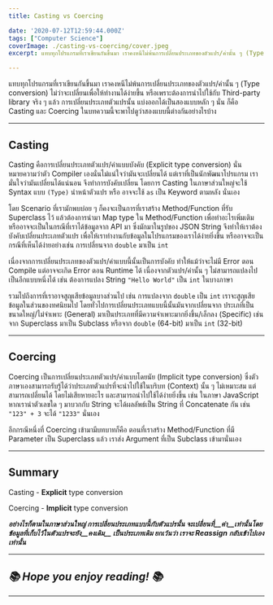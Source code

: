 ```yaml
---
title: Casting vs Coercing

date: '2020-07-12T12:59:44.000Z'
tags: ["Computer Science"]
coverImage: ./casting-vs-coercing/cover.jpeg
excerpt: แทบทุกโปรแกรมที่เราเขียนกันขึ้นมา เราคงหนีไม่พ้นการเปลี่ยนประเภทของตัวแปร/ค่านั้น ๆ (Type conversion) ไม่ว่าจะเปลี่ยนเพื่อให้ทำงานได้ง่ายขึ้น หรือเพราะต้องการนำไปใช้กับ Third-party library จริง ๆ แล้ว การเปลี่ยนประเภทตัวแปรนั้น แบ่งออกได้เป็นสองแบบหลัก ๆ นั่น ก็คือ Casting และ Coercing ในบทความนี้จะพาไปดูว่าสองแบบนี้ต่างกันอย่างไรบ้าง

---
```


แทบทุกโปรแกรมที่เราเขียนกันขึ้นมา เราคงหนีไม่พ้นการเปลี่ยนประเภทของตัวแปร/ค่านั้น ๆ (Type conversion) ไม่ว่าจะเปลี่ยนเพื่อให้ทำงานได้ง่ายขึ้น หรือเพราะต้องการนำไปใช้กับ Third-party library จริง ๆ แล้ว การเปลี่ยนประเภทตัวแปรนั้น แบ่งออกได้เป็นสองแบบหลัก ๆ นั่น ก็คือ Casting และ Coercing ในบทความนี้จะพาไปดูว่าสองแบบนี้ต่างกันอย่างไรบ้าง

---

## Casting

Casting คือการเปลี่ยนประเภทตัวแปร/ค่าแบบบังคับ (Explicit type conversion) นั่นหมายความว่าตัว Compiler เองนั่นไม่แน่ใจว่ามันจะเปลี่ยนได้ แต่เราที่เป็นนักพัฒนาโปรแกรม เรามั่นใจว่ามันเปลี่ยนได้แน่นอน จึงทำการบังคับเปลี่ยน โดยการ Casting ในภาษาส่วนใหญ่จะใช้ Syntax แบบ `(Type)` นำหน้าตัวแปร หรือ อาจจะใช้ `as` เป็น Keyword ตามหลัง นั่นเอง 

โดย Scenario ที่เรามักพบบ่อย ๆ ก็คงจะเป็นการที่เราสร้าง Method/Function ที่รับ Superclass ไว้ แล้วต้องการนำมา Map type ใน Method/Function เพื่อทำอะไรเพิ่มเติม หรืออาจจะเป็นในกรณีที่เราได้ข้อมูลจาก API มา ซึ่งมักมาในรูปของ JSON String จึงทำให้เราต้องบังคับเปลี่ยนประเภทตัวแปร เพื่อให้เราทำงานกับข้อมูลในโปรแกรมของเราได้ง่ายยิ่งขึ้น หรืออาจจะเป็นกรณีที่เห็นได้ง่ายอย่างเช่น การเปลี่ยนจาก `double` มาเป็น `int`

เนื่องจากการเปลี่ยนประเภทของตัวแปร/ค่าแบบนี้นั้นเป็นการบังคับ ทำให้แม้ว่าจะไม่มี Error ตอน Compile แต่อาจจะเกิด Error ตอน Runtime ได้ เนื่องจากตัวแปร/ค่านั้น ๆ ไม่สามารถแปลงไปเป็นอีกแบบหนึ่งได้ เช่น ต้องการแปลง String `"Hello World"` เป็น `int` ในบางภาษา

รวมไปถึงการที่เราอาจสูญเสียข้อมูลบางส่วนไป เช่น การแปลงจาก `double` เป็น `int` เราจะสูญเสียข้อมูลในส่วนของทศนิยมไป โดยทั่วไปการเปลี่ยนประเภทแบบนี้นั้นมันจากเปลี่ยนจาก ประเภที่เป็นขนาดใหญ่/ไม่จำเพาะ (General) มาเป็นประเภทที่มีความจำเพาะมากยิ่งขึ้น/เล็กลง (Specific) เช่น จาก Superclass มาเป็น Subclass หรือจาก `double` (64-bit) มาเป็น `int` (32-bit)

---

## Coercing

Coercing เป็นการเปลี่ยนประเภทตัวแปร/ค่าแบบโดยนัย (Implicit type conversion) ซึ่งตัวภาษาเองสามารถรับรู้ได้ว่าประเภทตัวแปรที่จะนำไปใช้ในบริบท (Context) นั้น ๆ ไม่เหมาะสม แต่สามารถเปลี่ยนได้ โดยไม่เสียหายอะไร และสามารถนำไปใช้ได้ง่ายยิ่งขึ้น เช่น ในภาษา JavaScript หากเรานำตัวเลขใด ๆ มาบวกกับ String จะได้ผลลัพธ์เป็น String ที่ Concatenate กัน เช่น `"123" + 3` จะได้ `"1233"` นั่นเอง

อีกกรณีหนึ่งที่ Coercing เข้ามามีบทบาทก็คือ ตอนที่เราสร้าง Method/Function ที่มี Parameter เป็น Superclass แล้ว เราส่ง Argument ที่เป็น Subclass เข้ามานั่นเอง

---

## Summary

Casting - **Explicit** type conversion

Coercing - **Implicit** type conversion

***อย่างไรก็ตามในภาษาส่วนใหญ่ การเปลี่ยนประเภทแบบนี้กับตัวแปรนั้น จะเปลี่ยนที่__ค่า__เท่านั้น​​โดยข้อมูลที่เก็บไว้ในตัวแปรจะยัง__คงเดิม__ เป็นประเภทเดิม ยกเว้นว่า เราจะ Reassign กลับเข้าไปเองเท่านั้น***

---

## *📚 Hope you enjoy reading! 📚*

---
